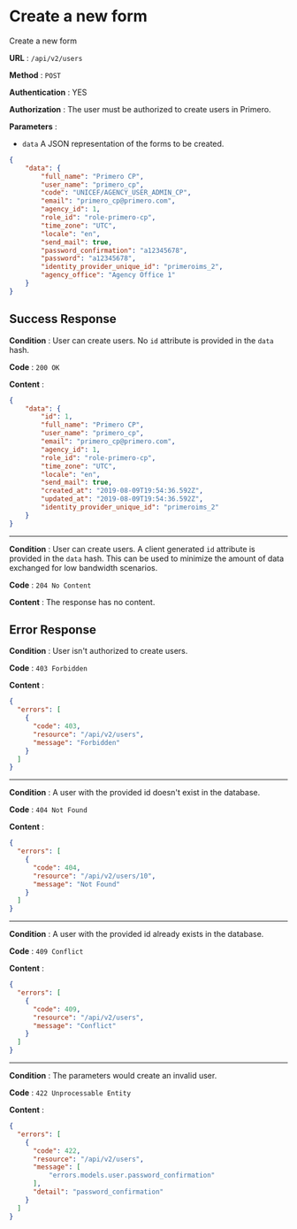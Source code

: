 <!-- Copyright (c) 2014 - 2023 UNICEF. All rights reserved. -->

# Create a new form

Create a new form

**URL** : `/api/v2/users`

**Method** : `POST`

**Authentication** : YES

**Authorization** : The user must be authorized to create users in Primero.

**Parameters** : 

* `data` A JSON representation of the forms to be created.
```json
{
    "data": {
        "full_name": "Primero CP",
        "user_name": "primero_cp",
        "code": "UNICEF/AGENCY_USER_ADMIN_CP",
        "email": "primero_cp@primero.com",
        "agency_id": 1,
        "role_id": "role-primero-cp",
        "time_zone": "UTC",
        "locale": "en",
        "send_mail": true,
        "password_confirmation": "a12345678",
        "password": "a12345678",
        "identity_provider_unique_id": "primeroims_2",
        "agency_office": "Agency Office 1"
    }
}
```

## Success Response

**Condition** : User can create users. 
No `id` attribute is provided in the `data` hash.

**Code** : `200 OK`

**Content** :

```json
{
    "data": {
        "id": 1,
        "full_name": "Primero CP",
        "user_name": "primero_cp",
        "email": "primero_cp@primero.com",
        "agency_id": 1,
        "role_id": "role-primero-cp",
        "time_zone": "UTC",
        "locale": "en",
        "send_mail": true,
        "created_at": "2019-08-09T19:54:36.592Z",
        "updated_at": "2019-08-09T19:54:36.592Z",
        "identity_provider_unique_id": "primeroims_2"
    }
}
```

---

**Condition** : User can create users.
A client generated `id` attribute is provided in the `data` hash. 
This can be used to minimize the amount of data exchanged for low bandwidth scenarios.

**Code** : `204 No Content`

**Content** : The response has no content.

## Error Response

**Condition** : User isn't authorized to create users. 

**Code** : `403 Forbidden`

**Content** :

```json
{
  "errors": [
    {
      "code": 403,
      "resource": "/api/v2/users",
      "message": "Forbidden"
    }
  ]
}
```

---

**Condition** : A user with the provided id doesn't exist in the database.

**Code** : `404 Not Found`

**Content** :

```json
{
  "errors": [
    {
      "code": 404,
      "resource": "/api/v2/users/10",
      "message": "Not Found"
    }
  ]
}
```

---

**Condition** : A user with the provided id already exists in the database.

**Code** : `409 Conflict`

**Content** :

```json
{
  "errors": [
    {
      "code": 409,
      "resource": "/api/v2/users",
      "message": "Conflict"
    }
  ]
}
```

---

**Condition** : The parameters would create an invalid user.

**Code** : `422 Unprocessable Entity`

**Content** :

```json
{
  "errors": [
    {
      "code": 422,
      "resource": "/api/v2/users",
      "message": [
          "errors.models.user.password_confirmation"
      ],
      "detail": "password_confirmation"
    }
  ]
}
```
